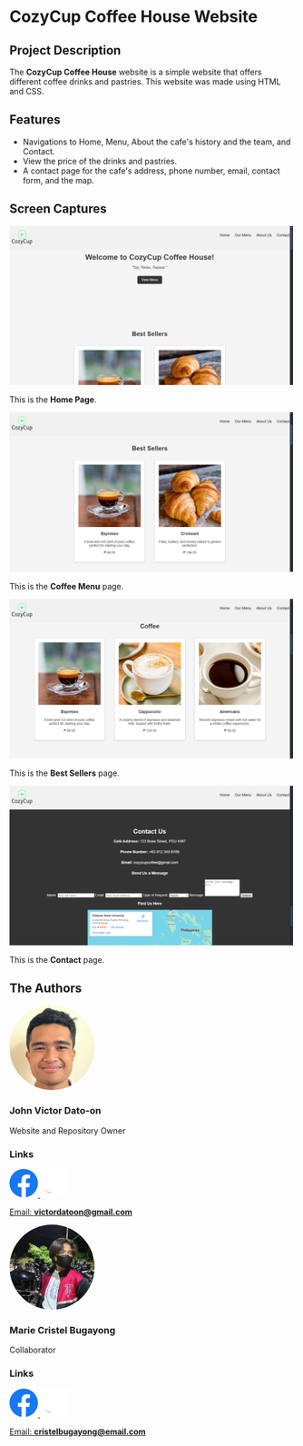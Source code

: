 # CozyCup Coffee House Website

## Project Description
The **CozyCup Coffee House** website is a simple website that offers different coffee drinks and pastries. This website was made using HTML and CSS.

## Features
- Navigations to Home, Menu, About the cafe's history and the team, and Contact.
- View the price of the drinks and pastries.
- A contact page for the cafe's address, phone number, email, contact form, and the map.

## Screen Captures
<img src="img/Screenshot1.png" alt="Screenshot1" width="500"> 

This is the **Home Page**.

<img src="img/Screenshot2.png" alt="Screenshot2" width="500"> 

This is the **Coffee Menu** page.

<img src="img/Screenshot3.png" alt="Screenshot3" width="500"> 

This is the **Best Sellers** page.

<img src="img/Screenshot4.png" alt="Screenshot4" width="500"> 

This is the **Contact** page.

## The Authors

<img src="img/johnvictor.png" alt="John Victor" style="border-radius:50%;" width="150"> 

### John Victor Dato-on 
Website and Repository Owner

### Links
<a href="(https://www.facebook.com/johnvictordatoon">
    <img src="img/Facebook.png" alt="Facebook" width="50">
<a href="(https://github.com/johnvictordatoon">
    <img src="img/Github.png" alt="Facebook" width="50">

Email: **victordatoon@gmail.com**

<img src="img/cristel.jpg" alt="Marie Cristel" style="border-radius:50%;" width="150"> 

### Marie Cristel Bugayong
Collaborator

### Links
<a href="(https://www.facebook.com/Kuriseteru0">
    <img src="img/Facebook.png" alt="Facebook" width="50">
<a href="(https://github.com/Kuriseteru0">
    <img src="img/Github.png" alt="Facebook" width="50">

Email: **cristelbugayong@email.com**